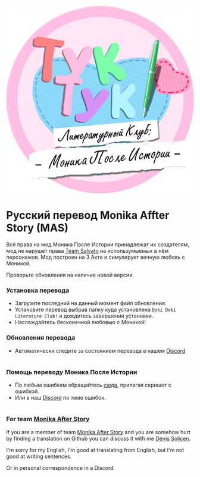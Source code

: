
![alt text](https://raw.githubusercontent.com/DenisSolicen/MAS-Russifier/master/github_images/rus_logo_mas.png)
# Русский перевод Monika Affter Story (MAS)


Всё права на мод Моника После Истории принадлежат их создателям, мод не нарушет права [Team Salvato](http://teamsalvato.com) на использумыемых в нём персонажов. Мод построен на 3 Акте и симулирует вечную любовь с Моникой.

Проверьте обновления на наличие новой версии.

### Установка перевода
* Загрузите последний на данный момент файл обновления.
* Установите перевод выбрав папку куда установлена `Doki Doki Literature Club!` и дождитесь завершения установки.
* Наслаждайтесь бесконечной любовью с Моникой!
### Обновления перевода
* Автоматически следите за состоянием перевода в нашем [Discord](https://discord.gg/2tdjdet)
#
### Помощь переводу Моника После Истории
* По любым ошибкам обращайтесь [сюда](https://twitter.com/DenisSolicen), прилагая скришот с ошибкой.
* Или в наш [Discord](https://discord.gg/x2YHXwB) по теме ошибок.
#
### For team [Monika After Story](https://github.com/Monika-After-Story)
If you are a member of team [Monika After Story](https://github.com/Monika-After-Story) and you are somehow hurt by finding a translation on Github you can discuss it with me [Denis Solicen](https://twitter.com/DenisSolicen).

I'm sorry for my English, I'm good at translating from English, but I'm not good at writing sentences.

Or in personal correspondence in a Discord.
